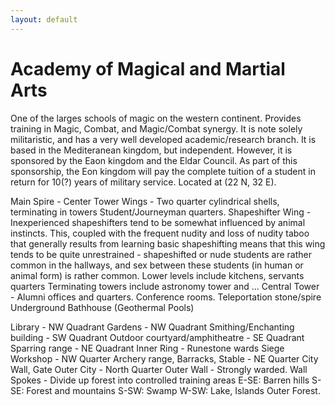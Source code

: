 ```yaml
---
layout: default
---
```


# Academy of Magical and Martial Arts

One of the larges schools of magic on the western continent. Provides
training in Magic, Combat, and Magic/Combat synergy. It is note solely
militaristic, and has a very well developed academic/research branch.
It is based in the Mediteranean kingdom, but independent. However, it
is sponsored by the Eaon kingdom and the Eldar Council. As part of this
sponsorship, the Eon kingdom will pay the complete tuition of a student
in return for 10(?) years of military service.
Located at (22 N, 32 E).







Main Spire - Center
Tower Wings - Two quarter cylindrical shells, terminating in towers
Student/Journeyman quarters.
Shapeshifter Wing - Inexperienced shapeshifters tend to be somewhat
influenced by animal instincts. This, coupled with the frequent nudity
and loss of nudity taboo that generally results from learning basic
shapeshifting means that this wing tends to be quite unrestrained -
shapeshifted or nude students are rather common in the hallways, and
sex between these students (in human or animal form) is rather common.
Lower levels include kitchens, servants quarters
Terminating towers include astronomy tower and ...
Central Tower - Alumni offices and quarters. Conference rooms. Teleportation stone/spire
Underground Bathhouse (Geothermal Pools)

Library - NW Quadrant
Gardens - NW Quadrant
Smithing/Enchanting building - SW Quadrant
Outdoor courtyard/amphitheatre - SE Quadrant
Sparring range - NE Quadrant
Inner Ring - Runestone wards
Siege Workshop - NW Quarter
Archery range, Barracks, Stable - NE Quarter
City Wall, Gate
Outer City - North Quarter
Outer Wall - Strongly warded.
Wall Spokes - Divide up forest into controlled training areas
E-SE: Barren hills
S-SE: Forest and mountains
S-SW: Swamp
W-SW: Lake, Islands
Outer Forest.
